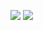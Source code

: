 ![](https://github.com/towerstreet/IPTV-TVBOX/blob/main/LOGO/5EPlay.png)
![](https://github.com/towerstreet/IPTV-TVBOX/blob/main/LOGO/Africanews.png)
